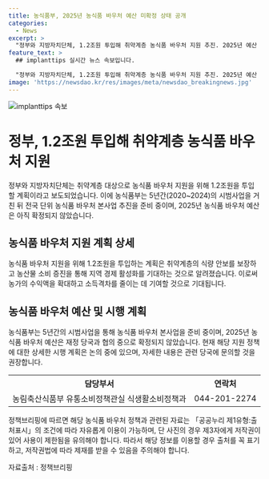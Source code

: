 ```yaml
---
title: 농식품부, 2025년 농식품 바우처 예산 미확정 상태 공개
categories:
  - News
excerpt: >
  "정부와 지방자치단체, 1.2조원 투입해 취약계층 농식품 바우처 지원 추진. 2025년 예산 논의 중" - 정부와 지방자치단체가 1.2조원을 투입하여 취약계층 대상으로 농식품 바우처 지원을 추진한다고 밝혔습니다. 이에 앞서 5년간의 시범사업을 거쳐 2025년 농식품 바우처 예산은 논의 중이라고 농식품부가 설명했습니다. (연락처 : 농림축산식품부 유통소비정책관실 식생활소비정책과, 044-201-2274) [자료출처=정책브리핑 www.korea.kr]
feature_text: >
  ## implanttips 실시간 뉴스 속보입니다.

  "정부와 지방자치단체, 1.2조원 투입해 취약계층 농식품 바우처 지원 추진. 2025년 예산 논의 중" - 정부와 지방자치단체가 1.2조원을 투입하여 취약계층 대상으로 농식품 바우처 지원을 추진한다고 밝혔습니다. 이에 앞서 5년간의 시범사업을 거쳐 2025년 농식품 바우처 예산은 논의 중이라고 농식품부가 설명했습니다. (연락처 : 농림축산식품부 유통소비정책관실 식생활소비정책과, 044-201-2274) [자료출처=정책브리핑 www.korea.kr]
image: 'https://newsdao.kr/res/images/meta/newsdao_breakingnews.jpg'
---
```


<p><img src="https://newsdao.kr/res/images/meta/newsdao_breakingnews.jpg" alt="implanttips 속보" /></p>

<h1>정부, 1.2조원 투입해 취약계층 농식품 바우처 지원</h1>

<p data-ke-size="size16">정부와 지방자치단체는 취약계층 대상으로 농식품 바우처 지원을 위해 1.2조원을 투입할 계획이라고 보도되었습니다. 이에 농식품부는 5년간(2020~2024)의 시범사업을 거친 뒤 전국 단위 농식품 바우처 본사업 추진을 준비 중이며, 2025년 농식품 바우처 예산은 아직 확정되지 않았습니다.</p>

<h2 data-ke-size="size26">농식품 바우처 지원 계획 상세</h2>

<p data-ke-size="size16">농식품 바우처 지원을 위해 1.2조원을 투입하는 계획은 취약계층의 식량 안보를 보장하고 농산물 소비 증진을 통해 지역 경제 활성화를 기대하는 것으로 알려졌습니다. 이로써 농가의 수익액을 확대하고 소득격차를 줄이는 데 기여할 것으로 기대됩니다.</p>

<h2 data-ke-size="size26">농식품 바우처 예산 및 시행 계획</h2>

<p data-ke-size="size16">농식품부는 5년간의 시범사업을 통해 농식품 바우처 본사업을 준비 중이며, 2025년 농식품 바우처 예산은 재정 당국과 협의 중으로 확정되지 않았습니다. 현재 해당 지원 정책에 대한 상세한 시행 계획은 논의 중에 있으며, 자세한 내용은 관련 당국에 문의할 것을 권장합니다.</p>

<table>
  <tr>
    <th>담당부서</th>
    <th>연락처</th>
  </tr>
  <tr>
    <td style="text-align: center;">농림축산식품부 유통소비정책관실 식생활소비정책과</td>
    <td style="text-align: center;">044-201-2274</td>
  </tr>
</table>

<p data-ke-size="size16">정책브리핑에 따르면 해당 농식품 바우처 정책과 관련된 자료는 「공공누리 제1유형:출처표시」의 조건에 따라 자유롭게 이용이 가능하며, 단 사진의 경우 제3자에게 저작권이 있어 사용이 제한됨을 유의해야 합니다. 따라서 해당 정보를 이용할 경우 출처를 꼭 표기하고, 저작권법에 따라 제재를 받을 수 있음을 주의해야 합니다. </p>

<p data-ke-size="size16">자료출처 : 정책브리핑 </p>

